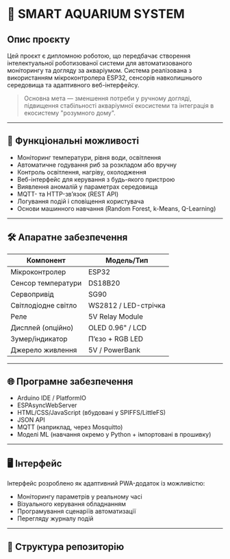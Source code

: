 # 🐠 SMART AQUARIUM SYSTEM

## Опис проєкту

Цей проєкт є дипломною роботою, що передбачає створення інтелектуальної роботизованої системи для автоматизованого моніторингу та догляду за акваріумом. Система реалізована з використанням мікроконтролера ESP32, сенсорів навколишнього середовища та адаптивного веб-інтерфейсу.

> Основна мета — зменшення потреби у ручному догляді, підвищення стабільності акваріумної екосистеми та інтеграція в екосистему "розумного дому".

---

## 🔧 Функціональні можливості

- Моніторинг температури, рівня води, освітлення
- Автоматичне годування риб за розкладом або вручну
- Контроль освітлення, нагріву, охолодження
- Веб-інтерфейс для керування з будь-якого пристрою
- Виявлення аномалій у параметрах середовища
- MQTT- та HTTP-зв’язок (REST API)
- Логування подій і сповіщення користувача
- Основи машинного навчання (Random Forest, k-Means, Q-Learning)

---

## 🛠 Апаратне забезпечення

| Компонент            | Модель/Тип         |
|----------------------|--------------------|
| Мікроконтролер       | ESP32              |
| Сенсор температури   | DS18B20            |
| Сервопривід          | SG90               |
| Світлодіодне світло  | WS2812 / LED-стрічка |
| Реле                 | 5V Relay Module    |
| Дисплей (опційно)    | OLED 0.96" / LCD   |
| Зумер/індикатор      | П’єзо + RGB LED    |
| Джерело живлення     | 5V / PowerBank     |

---

## 🌐 Програмне забезпечення

- Arduino IDE / PlatformIO
- ESPAsyncWebServer
- HTML/CSS/JavaScript (вбудовані у SPIFFS/LittleFS)
- JSON API
- MQTT (наприклад, через Mosquitto)
- Моделі ML (навчання окремо у Python + імпортовані в прошивку)

---

## 🖥 Інтерфейс

Інтерфейс розроблено як адаптивний PWA-додаток із можливістю:
- Моніторингу параметрів у реальному часі
- Візуального керування обладнанням
- Програмування сценаріїв автоматизації
- Перегляду журналу подій

---

## 📂 Структура репозиторію

